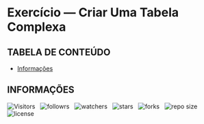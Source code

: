 <!-- TITLE -->
# Exercício — Criar Uma Tabela Complexa

<!-- TABLE OF CONTENTS -->
## TABELA DE CONTEÚDO

<!-- - [Vista por cima](#vista-por-cima) -->
<!--  - [Foto da tela](#foto-da-tela) -->
<!--  - [Links](#links) -->
<!-- - [Meu processo](#meu-processo) -->
<!--  - [Contruido com](#construido-com) -->
<!--  - [O que aprendi](#o-que-aprendi) -->
<!--  - [Desenvolvimento contínuo](#desenvolvimento-contínuo) -->
<!--  - [Recusos úteis](#recursos-úteis) -->
<!-- - [Autor](#autor) -->
<!-- - [Agradecimentos](#agradecimentos) -->
- [Informações](#informações)

<!-- OVERVIEW -->
<!-- ## VISTA POR CIMA -->

<!-- SCREENSHOT -->
<!-- ### FOTO DA TELA -->

<!-- LINKS -->
<!-- ### LINKS -->

<!-- MY PROCESS -->
<!-- ## MEU PROCESSO -->

<!-- BUILT WITH -->
<!-- ### CONSTRUIDO COM -->

<!-- WHAT I LEARNED -->
<!-- ### O QUE APRENDI -->

<!-- CONTINUED DEVELOPMENT -->
<!-- ### DESENVOLVIMENTO CONTÍNUO -->

<!-- USEFUL RESOURCES -->
<!-- ### RECURSOS ÚTEIS -->

<!-- AUTHOR -->
<!-- ## AUTOR -->

<!-- ACKNOWLEDGMENTS -->
<!-- ## AGRADECIMENTOS -->

<!-- INFORMATION -->
## INFORMAÇÕES

![Visitors](https://api.visitorbadge.io/api/visitors?path=Devsgeeknerd%2Fexe-cri-tab-com&label=Visitantes&labelColor=%23f9e64f&countColor=%23008000&style=plastic "Total de Visitas")
&nbsp;
![followrs](https://img.shields.io/github/followers/Devsgeeknerd?style=plastic&label=SEGUIDORES&labelColor=f9e64f "Total de Seguidores")
&nbsp;
![watchers](https://img.shields.io/github/watchers/Devsgeeknerd/exe-cri-tab-com?style=plastic&label=OBSERVADORES&labelColor=f9e64f "Total de Observadores")
&nbsp;
![stars](https://img.shields.io/github/stars/Devsgeeknerd/?style=plastic&label=ESTRELAS&labelColor=f9e64f "Total de Estrelas Recebidas")
&nbsp;
![forks](https://img.shields.io/github/forks/Devsgeeknerd/?style=plastic&label=BIFURCAÇÕES&labelColor=f9e64f "Total de Bifurcações")
&nbsp;
![repo size](https://img.shields.io/github/repo-size/Devsgeeknerd/?style=plastic&label=TAMANHO&labelColor=f9e64f "Tamanho do Repositório")
&nbsp;
![license](https://img.shields.io/github/license/Devsgeeknerd/?style=plastic&label=LICENÇA&labelColor=f9e64f "Licença do Repositório")
